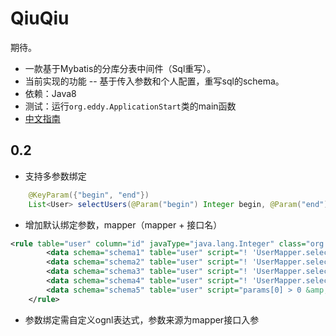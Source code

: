 # QiuQiu
期待。
* 一款基于Mybatis的分库分表中间件（Sql重写）。
* 当前实现的功能 -- 基于传入参数和个人配置，重写sql的schema。
* 依赖：Java8
* 测试：运行```org.eddy.ApplicationStart```类的main函数
* [中文指南](https://github.com/justice-code/QiuQiu/wiki)

## 0.2
* 支持多参数绑定
``` java
    @KeyParam({"begin", "end"})
    List<User> selectUsers(@Param("begin") Integer begin, @Param("end") Integer end);
```
* 增加默认绑定参数，mapper（mapper + 接口名）
``` xml
<rule table="user" column="id" javaType="java.lang.Integer" class="org.eddy.xml.rule.impl.UserComparator">
        <data schema="schema1" table="user" script="! 'UserMapper.selectUsers'.equals(mapper) &amp;&amp; 1 == params[0]"/>
        <data schema="schema2" table="user" script="! 'UserMapper.selectUsers'.equals(mapper) &amp;&amp; 2 == params[0]"/>
        <data schema="schema3" table="user" script="! 'UserMapper.selectUsers'.equals(mapper) &amp;&amp; 3 == params[0]"/>
        <data schema="schema4" table="user" script="! 'UserMapper.selectUsers'.equals(mapper) &amp;&amp; 4 == params[0]"/>
        <data schema="schema5" table="user" script="params[0] > 0 &amp;&amp; params[1] &lt; 5"/>
    </rule>
```
* 参数绑定需自定义ognl表达式，参数来源为mapper接口入参